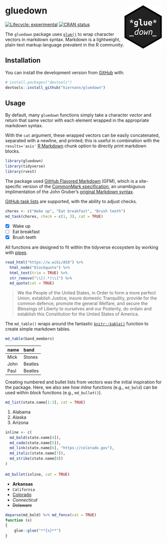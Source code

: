 
<!-- README.md is generated from README.Rmd. Please edit that file -->

# gluedown <img src="man/figures/logo.png" align="right" width="120" />

<!-- badges: start -->

[![Lifecycle:
experimental](https://img.shields.io/badge/lifecycle-experimental-orange.svg)](https://www.tidyverse.org/lifecycle/#experimental)
[![CRAN
status](https://www.r-pkg.org/badges/version/gluedown)](https://CRAN.R-project.org/package=gluedown)
<!-- badges: end -->

The `gluedown` package uses
[`glue()`](https://github.com/tidyverse/glue) to wrap character vectors
in markdown syntax. Markdown is a lightweight, plain-text markup
language prevalent in the R community.

## Installation

You can install the development version from
[GitHub](https://github.com/) with:

``` r
# install.packages("devtools")
devtools::install_github("kiernann/gluedown")
```

## Usage

By default, many `gluedown` functions simply take a character vector and
return that same vector with each element wrapped in the appropriate
markdown syntax.

With the `cat` argument, these wrapped vectors can be easily
concatenated, separated with a newline, and printed; this is useful in
combination with the `results='asis'` [R
Markdown](https://github.com/rstudio/rmarkdown) chunk option to directly
print markdown blocks.

``` r
library(gluedown)
library(tidyverse)
library(rvest)
```

The package used [GitHub Flavored
Markdown](https://github.github.com/gfm/) (GFM), which is a
site-specific version of the [CommonMark
specification](https://spec.commonmark.org/), an unambiguous
implimentation of the John Gruber’s [original Markdown
syntax](https://daringfireball.net/projects/markdown/).

[GitHub task
lists](https://help.github.com/en/articles/about-task-lists) are
supported, with the ability to adjust checks.

``` r
chores <- c("Wake up", "Eat breakfast", "Brush teeth")
md_task(chores, check = c(1, 3), cat = TRUE)
```

  - [x] Wake up
  - [ ] Eat breakfast
  - [x] Brush teeth

All functions are designed to fit within the tidyverse ecosystem by
working with
[pipes](https://magrittr.tidyverse.org/reference/pipe.html).

``` r
read_html("https://w.wiki/A58") %>% 
  html_node("blockquote") %>% 
  html_text(trim = TRUE) %>% 
  str_remove("\\[(.*)\\]") %>% 
  md_quote(cat = TRUE)
```

> We the People of the United States, in Order to form a more perfect
> Union, establish Justice, insure domestic Tranquility, provide for the
> common defence, promote the general Welfare, and secure the Blessings
> of Liberty to ourselves and our Posterity, do ordain and establish
> this Constitution for the United States of America.

The `md_table()` wraps around the fantastic
[`knitr::kable()`](https://github.com/yihui/knitr/blob/master/R/table.R)
function to create simple markdown tables.

``` r
md_table(band_members)
```

| name | band    |
| :--- | :------ |
| Mick | Stones  |
| John | Beatles |
| Paul | Beatles |

Creating numbered and bullet lists from vectors was the initial
inspiration for the package. Here, we also see how *inline* functions
(e.g., `md_bold`) can be used within *block* functions (e.g.,
`md_bullet()`).

``` r
md_list(state.name[1:3], cat = TRUE)
```

1.  Alabama
2.  Alaska
3.  Arizona

<!-- end list -->

``` r
inline <- c(
  md_bold(state.name[4]),
  md_code(state.name[5]),
  md_link(state.name[6], "https://colorado.gov"),
  md_italic(state.name[7]),
  md_strike(state.name[8])
)

md_bullet(inline, cat = TRUE)
```

  - **Arkansas**
  - `California`
  - [Colorado](https://colorado.gov)
  - *Connecticut*
  - ~~Delaware~~

<!-- end list -->

``` r
deparse(md_bold) %>% md_fence(cat = TRUE)
function (x) 
{
    glue::glue("**{x}**")
}
```
